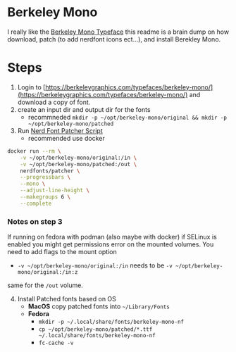# Berkeley Mono
I really like the [Berkeley Mono Typeface](https://berkeleygraphics.com/typefaces/berkeley-mono/)
this readme is a brain dump on how download, patch (to add nerdfont icons ect...), and install
Berekley Mono.

# Steps
1. Login to [https://berkeleygraphics.com/typefaces/berkeley-mono/](https://berkeleygraphics.com/typefaces/berkeley-mono/)
and download a copy of font.
2. create an input dir and output dir for the fonts
    - recommneded `mkdir -p ~/opt/berkeley-mono/original && mkdir -p
      ~/opt/berkeley-mono/patched`
3. Run [Nerd Font Patcher Script](https://github.com/ryanoasis/nerd-fonts/wiki/ScriptOptions)
    - recommended use docker

```sh
docker run --rm \
    -v ~/opt/berkeley-mono/original:/in \
    -v ~/opt/berkeley-mono/patched:/out \
    nerdfonts/patcher \
    --progressbars \
    --mono \
    --adjust-line-height \
    --makegroups 6 \
    --complete
```

### Notes on step 3
If running on fedora with podman (also maybe with docker) if SELinux is enabled
you might get permissions error on the mounted volumes. You need to add flags
to the mount option

- `-v ~/opt/berkeley-mono/original:/in` needs to be `-v ~/opt/berkeley-mono/original:/in:z`

same for the `/out` volume.

4. Install Patched fonts based on OS
    - **MacOS** copy patched fonts into `~/Library/Fonts`
    - **Fedora**
        - `mkdir -p ~/.local/share/fonts/berkeley-mono-nf`
        - `cp ~/opt/berkeley-mono/patched/*.ttf ~/.local/share/fonts/berkeley-mono-nf`
        - `fc-cache -v`
